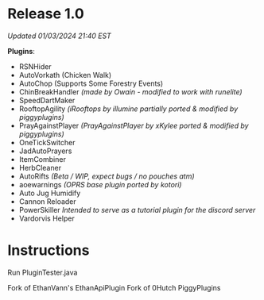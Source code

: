 # Release 1.0

*Updated 01/03/2024 21:40 EST*

**Plugins**:

- RSNHider
- AutoVorkath (Chicken Walk)
- AutoChop (Supports Some Forestry Events)
- ChinBreakHandler *(made by Owain - modified to work with runelite)*
- SpeedDartMaker
- RooftopAgility *(iRooftops by illumine partially ported & modified by piggyplugins)*
- PrayAgainstPlayer *(PrayAgainstPlayer by xKylee ported & modified by piggyplugins)*
- OneTickSwitcher
- JadAutoPrayers
- ItemCombiner
- HerbCleaner
- AutoRifts *(Beta / WIP, expect bugs / no pouches atm)*
- aoewarnings *(OPRS base plugin ported by kotori)*
- Auto Jug Humidify
- Cannon Reloader
- PowerSkiller *Intended to serve as a tutorial plugin for the discord server*
- Vardorvis Helper


# Instructions
Run PluginTester.java

Fork of EthanVann's EthanApiPlugin
Fork of 0Hutch PiggyPlugins
